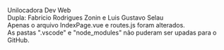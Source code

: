 Unilocadora Dev Web <br>
Dupla: Fabricio Rodrigues Zonin e Luis Gustavo Selau <br>
Apenas o arquivo IndexPage.vue e routes.js foram alterados. <br>
As pastas ".vscode" e "node_modules" não puderam ser upadas para o GitHub.
